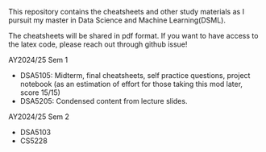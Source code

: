 This repository contains the cheatsheets and other study materials as I pursuit my master in Data Science and Machine Learning(DSML).

The cheatsheets will be shared in pdf format. If you want to have access to the latex code, please reach out through github issue!

AY2024/25 Sem 1
- DSA5105: Midterm, final cheatsheets, self practice questions, project notebook (as an estimation of effort for those taking this mod later, score 15/15)
- DSA5205: Condensed content from lecture slides.

AY2024/25 Sem 2
- DSA5103
- CS5228